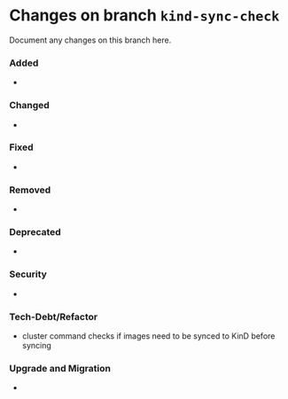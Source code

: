 # Changes on branch `kind-sync-check`
Document any changes on this branch here.
### Added
- 

### Changed
- 

### Fixed
- 

### Removed
- 

### Deprecated
- 

### Security
- 

### Tech-Debt/Refactor
- cluster command checks if images need to be synced to KinD before syncing 

### Upgrade and Migration
- 
